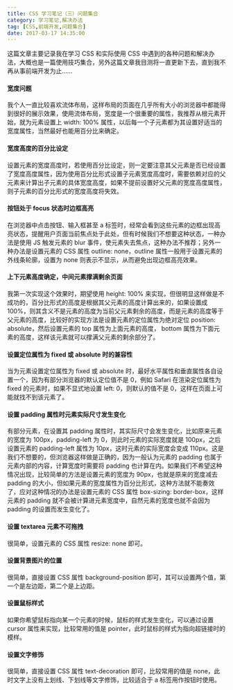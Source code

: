 ```yaml
---
title: CSS 学习笔记（三）问题集合
category: 学习笔记,解决办法
tag: [CSS,前端开发,问题集合]
date: 2017-03-17 14:35:00
---
```


这篇文章主要记录我在学习 CSS 和实际使用 CSS 中遇到的各种问题和解决办法，大概也是一篇使用技巧集合，另外这篇文章我目测将一直更新下去，直到我不再从事前端开发为止……<!--more-->

#### 宽度问题
我个人一直比较喜欢流体布局，这样布局的页面在几乎所有大小的浏览器中都能得到很好的展示效果，使用流体布局，宽度是一个很重要的属性，我推荐从根元素开始，就为元素设置上 width: 100% 属性，以后每一个子元素都为其设置好适当的宽度属性，当然最好也能用百分比来确定。

#### 宽度高度的百分比设定
设置元素的宽度高度时，若使用百分比设定，则一定要注意其父元素是否已经设置了宽度高度属性，因为使用百分比形式设置子元素宽度高度时，需要依赖对应的父元素来计算出子元素的具体宽度高度，如果不提前设置好父元素的宽度高度属性，则子元素的百分比形式的宽度高度将失效。

#### 按钮处于 focus 状态时边框高亮
在浏览器中点击按钮、输入框甚至 a 标签时，经常会看到这些元素的边框出现高亮状态，提醒用户页面当前焦点处于此处，但有时候我们不想要这种状态，一种办法是使用 JS 触发元素的 blur 事件，使元素失去焦点，这种办法不推荐；另外一种办法是设置元素的 CSS 属性 outline: none，outline 属性一般用于设置元素的外线条轮廓，设置为 none 则表示不显示，从而避免出现边框高亮效果。

#### 上下元素高度确定，中间元素撑满剩余页面
我第一次实现这个效果时，期望使用 height: 100% 来实现，但很明显这样做是不成功的，百分比形式的高度是根据其父元素的高度计算出来的，如果设置成 100%，则其含义不是元素的高度为当前父元素剩余的高度，而是元素的高度等于父元素的高度，比较好的实现方法是设置元素的定位属性为绝对定位 position: absolute，然后设置元素的 top 属性为上面元素的高度， bottom 属性为下面元素的高度，这样该元素就可以撑满父元素的剩余部分了。

#### 设置定位属性为 fixed 或 absolute 时的兼容性
当为元素设置定位属性为 fixed 或 absolute 时，最好水平属性和垂直属性各自设置一个，因为有部分浏览器的默认定位值不是 0，例如 Safari 在渲染定位属性为 fixed 的元素时，如果不显式地设置 left: 0，则默认的值不是 0，这样在页面上可能就找不到该元素了。

#### 设置 padding 属性时元素实际尺寸发生变化
有部分元素，在设置其 padding 属性时，其实际尺寸会发生变化，比如原来元素的宽度为 100px，padding-left 为 0，则此时元素的实际宽度就是 100px，之后设置元素的 padding-left 属性为 10px，这时元素的实际宽度会变成 110px。这是我们不想要的，但浏览器这样做是正确的，因为一般认为元素的 padding 也属于元素内部的内容，计算宽度时需要将 padding 也计算在内。如果我们不希望这种情况出现，比较简单的方法是设置元素的宽度为 90px，也就是原来的宽度减去 padding 的大小，但如果元素的宽度属性为百分比形式，这种方法就不能奏效了，应对这种情况的办法是设置元素的 CSS 属性 box-sizing: border-box，这样元素的 padding 就不会被计算进元素宽度中，自然元素的宽度也就不会因为 padding 的设置而发生变化了。

#### 设置 textarea 元素不可拖拽
很简单，设置元素的 CSS 属性 resize: none 即可。

#### 设置背景图片的位置
很简单，直接设置 CSS 属性 background-position 即可，其可以设置两个值，第一个是左边距，第二个是上边距。

#### 设置鼠标样式
如果你希望鼠标指向某一个元素的时候，鼠标的样式发生变化，可以通过设置 cursor 属性来实现，比较常用的值是 pointer，此时鼠标的样式为指向超链接时的模样。

#### 设置文字修饰
很简单，直接设置 CSS 属性  text-decoration 即可，比较常用的值是 none，此时文字上没有上划线、下划线等文字修饰，比较适合于 a 标签用作按钮时使用。

